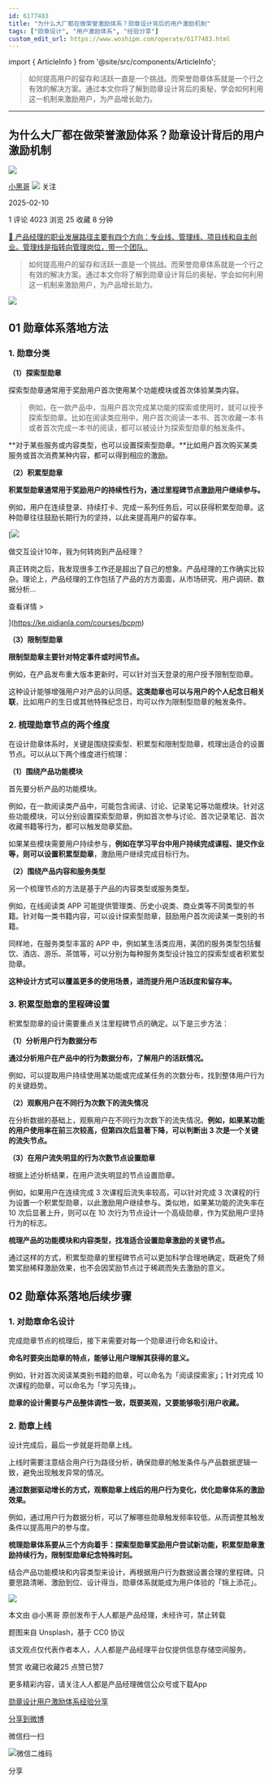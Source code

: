 ```yaml
---
id: 6177483
title: "为什么大厂都在做荣誉激励体系？勋章设计背后的用户激励机制"
tags: ["勋章设计", "用户激励体系", "经验分享"]
custom_edit_url: https://www.woshipm.com/operate/6177483.html
---
```

import { ArticleInfo } from '@site/src/components/ArticleInfo';

<ArticleInfo
    author="小黑哥"
    authorLink="https://www.woshipm.com/u/1374811"
    published="2025-02-10"
    views={4023}
    comments={1}
    collects={25}
/>

> 如何提高用户的留存和活跃一直是一个挑战。而荣誉勋章体系就是一个行之有效的解决方案。通过本文你将了解到勋章设计背后的奥秘，学会如何利用这一机制来激励用户，为产品增长助力。

---

## 为什么大厂都在做荣誉激励体系？勋章设计背后的用户激励机制

[![](https://static.woshipm.com/view/woshipm_api_def_20230715223738_4143.png?imageView2/1/w/72/h/72/q/100)](https://www.woshipm.com/u/1374811)

[小黑哥](https://www.woshipm.com/u/1374811) ![](https://static.woshipm.com/tag/1101_1@2x.png) 关注

2025-02-10

1 评论 4023 浏览 25 收藏 8 分钟

[🔗 产品经理的职业发展路径主要有四个方向：专业线、管理线、项目线和自主创业。管理线是指转向管理岗位，带一个团队..](https://ke.qidianla.com/courses/90pm)

> 如何提高用户的留存和活跃一直是一个挑战。而荣誉勋章体系就是一个行之有效的解决方案。通过本文你将了解到勋章设计背后的奥秘，学会如何利用这一机制来激励用户，为产品增长助力。

![](https://image.woshipm.com/2023/05/29/bcfc14de-fdc0-11ed-9128-00163e0b5ff3.jpg)

## 01 勋章体系落地方法

### 1\. 勋章分类

**（1）探索型勋章**

探索型勋章通常用于奖励用户首次使用某个功能模块或首次体验某类内容。

> 例如，在一款产品中，当用户首次完成某功能的探索或使用时，就可以授予探索型勋章。比如在阅读类应用中，用户首次阅读一本书、首次收藏一本书或者首次完成一本书的阅读，都可以被设计为探索型勋章的触发条件。

**对于某些服务或内容类型，也可以设置探索型勋章。**比如用户首次购买某类服务或首次消费某种内容，都可以得到相应的激励。

**（2）积累型勋章**

**积累型勋章通常用于奖励用户的持续性行为，通过里程碑节点激励用户继续参与。**

例如，用户在连续登录、持续打卡、完成一系列任务后，可以获得积累型勋章。这种勋章往往鼓励长期行为的坚持，以此来提高用户的留存率。

[![](https://image.woshipm.com/2023/08/02/769bf6f4-30e6-11ee-b3cb-00163e0b5ff3.png)

做交互设计10年，我为何转岗到产品经理？

真正转岗之后，我发现很多工作还是超出了自己的想象。产品经理的工作确实比较杂。理论上，产品经理的工作包括了产品的方方面面，从市场研究、用户调研、数据分析...

查看详情 >

](https://ke.qidianla.com/courses/bcpm)

**（3）限制型勋章**

**限制型勋章主要针对特定事件或时间节点。**

例如，在产品发布重大版本更新时，可以针对当天登录的用户授予限制型勋章。

这种设计能够增强用户对产品的认同感。**这类勋章也可以与用户的个人纪念日相关联**，比如用户的生日或其他特殊纪念日，均可以作为限制型勋章的触发条件。

### 2\. 梳理勋章节点的两个维度

在设计勋章体系时，关键是围绕探索型、积累型和限制型勋章，梳理出适合的设置节点。可以从以下两个维度进行梳理：

**（1）围绕产品功能模块**

首先要分析产品的功能模块。

例如，在一款阅读类产品中，可能包含阅读、讨论、记录笔记等功能模块。针对这些功能模块，可以分别设置探索型勋章，例如首次参与讨论、首次记录笔记、首次收藏书籍等行为，都可以触发勋章奖励。

如果某些模块需要用户持续参与，**例如在学习平台中用户持续完成课程、提交作业等，则可以设置积累型勋章**，激励用户继续完成目标行为。

**（2）围绕产品内容和服务类型**

另一个梳理节点的方法是基于产品的内容类型或服务类型。

例如，在线阅读类 APP 可能提供管理类、历史小说类、商业类等不同类型的书籍。针对每一类书籍内容，可以设计探索型勋章，鼓励用户首次阅读某一类别的书籍。

同样地，在服务类型丰富的 APP 中，例如某生活类应用，美团的服务类型包括餐饮、酒店、游乐、茶馆等，可以分别为每种服务类型设计独立的探索型或者积累型勋章。

**这种设计方式可以覆盖更多的使用场景，进而提升用户活跃度和留存率。**

### 3\. 积累型勋章的里程碑设置

积累型勋章的设计需要重点关注里程碑节点的确定。以下是三步方法：

**（1）分析用户行为数据分布**

**通过分析用户在产品中的行为数据分布，了解用户的活跃情况。**

例如，可以提取用户持续使用某功能或完成某任务的次数分布，找到整体用户行为的关键趋势。

**（2）观察用户在不同行为次数下的流失情况**

在分析数据的基础上，观察用户在不同行为次数下的流失情况。**例如，如果某功能的用户使用率在前三次较高，但第四次后显著下降，可以判断出 3 次是一个关键的流失节点。**

**（3）在用户流失明显的行为次数节点设置勋章**

根据上述分析结果，在用户流失明显的节点设置勋章。

例如，如果用户在连续完成 3 次课程后流失率较高，可以针对完成 3 次课程的行为设置一个积累型勋章，以此激励用户继续参与。类似地，如果某功能的流失率在 10 次后显著上升，则可以在 10 次行为节点设计一个高级勋章，作为奖励用户坚持行为的标志。

**梳理产品的功能模块和内容类型，找准适合设置勋章激励的关键节点。**

通过这样的方式，积累型勋章的里程碑节点可以更加科学合理地确定，既避免了频繁奖励稀释激励效果，也不会因奖励节点过于稀疏而失去激励的意义。

## 02 勋章体系落地后续步骤

### 1\. 对勋章命名设计

完成勋章节点的梳理后，接下来需要对每一个勋章进行命名和设计。

**命名时要突出勋章的特点，能够让用户理解其获得的意义。**

例如，针对首次阅读某类别书籍的勋章，可以命名为「阅读探索家」；针对完成 10 次课程的勋章，可以命名为「学习先锋」。

**勋章的设计需要与产品整体调性一致，既要美观，又要能够吸引用户收藏。**

### 2\. 勋章上线

设计完成后，最后一步就是将勋章上线。

上线时需要注意结合用户行为路径分析，确保勋章的触发条件与产品数据逻辑一致，避免出现触发异常的情况。

**通过数据驱动增长的方式，观察勋章上线后的用户行为变化，优化勋章体系的激励效果。**

例如，通过用户行为数据分析，可以了解哪些勋章触发频率较低，从而调整其触发条件以提高用户的参与度。

**梳理勋章体系要从三个方向着手：探索型勋章奖励用户尝试新功能，积累型勋章激励持续行为，限制型勋章纪念特殊时刻。**

结合产品功能模块和内容类型来设计，再根据用户行为数据设置合理的里程碑。只要思路清晰、激励到位、设计得当，勋章体系就能成为用户体验的「锦上添花」。

![](https://image.woshipm.com/2025/02/10/f4a85296-e73c-11ef-b08b-00163e09d72f.png)

本文由 @小黑哥 原创发布于人人都是产品经理，未经许可，禁止转载

题图来自 Unsplash，基于 CC0 协议

该文观点仅代表作者本人，人人都是产品经理平台仅提供信息存储空间服务。

赞赏 收藏已收藏25 点赞已赞7

更多精彩内容，请关注人人都是产品经理微信公众号或下载App

[勋章设计](https://www.woshipm.com/tag/%e5%8b%8b%e7%ab%a0%e8%ae%be%e8%ae%a1)[用户激励体系](https://www.woshipm.com/tag/%e7%94%a8%e6%88%b7%e6%bf%80%e5%8a%b1%e4%bd%93%e7%b3%bb)[经验分享](https://www.woshipm.com/tag/%e7%bb%8f%e9%aa%8c%e5%88%86%e4%ba%ab)

[分享到微博](https://service.weibo.com/share/share.php?appkey=2775287854&title=为什么大厂都在做荣誉激励体系？勋章设计背后的用户激励机制&url=https://www.woshipm.com/operate/6177483.html&pic=https://image.woshipm.com/2023/05/29/bcfc14de-fdc0-11ed-9128-00163e0b5ff3.jpg)

微信扫一扫

![微信二维码](https://api.pwmqr.com/qrcode/create/?url=https://www.woshipm.com/operate/6177483.html)

分享